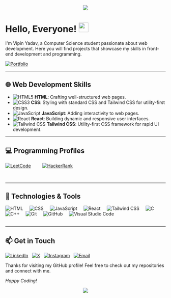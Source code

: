 <p align="center">
  <img src="https://capsule-render.vercel.app/api?type=waving&color=gradient&text=&height=100&section=header"/>
</p>


<h1 align="left">
  Hello, Everyone! <img src="https://raw.githubusercontent.com/MartinHeinz/MartinHeinz/master/wave.gif" width="30px" height="30px" />
</h1>

<!--
![Profile Views](https://komarev.com/ghpvc/?username=ivipinyadav14&color=blue)
-->

<p>
  I'm Vipin Yadav, a Computer Science student passionate about web development. Here you will find projects that showcase my skills in front-end development and programming.
</p>

[![Portfolio](https://img.shields.io/badge/-Portfolio_Website-24292e?style=flat-square&logo=githubpages&logoColor=white)](https://vipinyadav.vercel.app)


---

## 🌐 Web Development Skills

- ![HTML5](https://img.shields.io/badge/-E34F26?&logo=html5&logoColor=white) **HTML**: Crafting well-structured web pages.
- ![CSS3](https://img.shields.io/badge/-1572B6?style=flat&logo=css3&logoColor=white) **CSS**: Styling with standard CSS and Tailwind CSS for utility-first design.
- ![JavaScript](https://img.shields.io/badge/-F7DF1E?style=flat&logo=javascript&logoColor=black) **JavaScript**: Adding interactivity to web pages.
- ![React](https://img.shields.io/badge/-20232A?style=flat&logo=react&logoColor=61DAFB) **React**: Building dynamic and responsive user interfaces.
- ![Tailwind CSS](https://img.shields.io/badge/-38B2AC?style=flat&logo=tailwind-css&logoColor=white) **Tailwind CSS**: Utility-first CSS framework for rapid UI development.

---

## 💻 Programming Profiles

[![LeetCode](https://img.shields.io/badge/-LeetCode-FFA116?style=flat&logo=leetcode&logoColor=black)](https://leetcode.com/u/ivipinyadav14/) 
&nbsp; &nbsp; &nbsp; &nbsp;
[![HackerRank](https://img.shields.io/badge/-HackerRank-2EC866?style=flat&logo=hackerrank&logoColor=white)](https://www.hackerrank.com/profile/ivipinyadav14)

<br>

---

## 🔧 Technologies & Tools

![HTML](https://img.shields.io/badge/-HTML-E34F26?style=flat&logo=html5&logoColor=white) &nbsp; &nbsp;
![CSS](https://img.shields.io/badge/-CSS-1572B6?style=flat&logo=css3&logoColor=white) &nbsp; &nbsp;
![JavaScript](https://img.shields.io/badge/-JavaScript-F7DF1E?style=flat&logo=javascript&logoColor=black) &nbsp; &nbsp;
![React](https://img.shields.io/badge/-React-20232A?style=flat&logo=react&logoColor=61DAFB) &nbsp; &nbsp;
![Tailwind CSS](https://img.shields.io/badge/-Tailwind_CSS-38B2AC?style=flat&logo=tailwind-css&logoColor=white) &nbsp; &nbsp;
![C](https://img.shields.io/badge/-C-00599C?style=flat&logo=c&logoColor=white) &nbsp; &nbsp;
![C++](https://img.shields.io/badge/-C++-00599C?style=flat&logo=cplusplus&logoColor=white) &nbsp; &nbsp;
![Git](https://img.shields.io/badge/-Git-F05032?style=flat&logo=git&logoColor=white) &nbsp; &nbsp;
![GitHub](https://img.shields.io/badge/-GitHub-181717?style=flat&logo=github&logoColor=white) &nbsp; &nbsp;
![Visual Studio Code](https://img.shields.io/badge/-VS_Code-007ACC?style=flat&logo=visual-studio-code&logoColor=white)
<br> <br>

--- 


## 📫 Get in Touch

[![LinkedIn](https://img.shields.io/badge/-LinkedIn-0077B5?style=flat-square&logo=linkedin&logoColor=white)](https://www.linkedin.com/in/ivipinyadav14) &nbsp;
[![X](https://img.shields.io/badge/-X.com-1DA1F2?style=flat-square&logo=x&logoColor=white)](https://x.com/vipinyadav_14) &nbsp;
[![Instagram](https://img.shields.io/badge/-Instagram-E4405F?style=flat-square&logo=instagram&logoColor=white)](https://www.instagram.com/vipinyadav_14) &nbsp;
[![Email](https://img.shields.io/badge/-vipinyadav.work@gmail.com-D14836?style=flat-square&logo=gmail&logoColor=white)](mailto:vipinyadav.work@gmail.com) &nbsp;


Thanks for visiting my GitHub profile! Feel free to check out my repositories and connect with me.

*Happy Coding!*

<p align="center">
  <img src="https://capsule-render.vercel.app/api?type=waving&color=gradient&height=100&section=footer"/>
</p>
